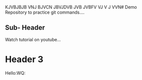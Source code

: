 KJVBJBJB VNJ BJVCN JBVJDVB JVB JVBFV VJ V J VVN# Demo
Repository to practice git commands....

## Sub- Header
Watch tutorial on youtube...
  
# Header 3
Hello:WQ:
